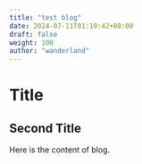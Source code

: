 ```yaml
---
title: "test blog"
date: 2024-07-11T01:19:42+08:00
draft: false
weight: 100
author: "wanderland"
---
```


# Title

## Second Title

Here is the content of blog.